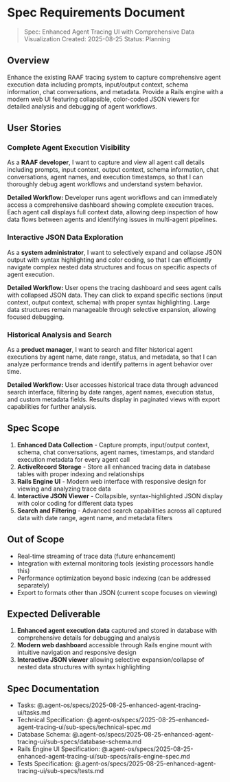 # Spec Requirements Document

> Spec: Enhanced Agent Tracing UI with Comprehensive Data Visualization
> Created: 2025-08-25
> Status: Planning

## Overview

Enhance the existing RAAF tracing system to capture comprehensive agent execution data including prompts, input/output context, schema information, chat conversations, and metadata. Provide a Rails engine with a modern web UI featuring collapsible, color-coded JSON viewers for detailed analysis and debugging of agent workflows.

## User Stories

### Complete Agent Execution Visibility

As a **RAAF developer**, I want to capture and view all agent call details including prompts, input context, output context, schema information, chat conversations, agent names, and execution timestamps, so that I can thoroughly debug agent workflows and understand system behavior.

**Detailed Workflow:** Developer runs agent workflows and can immediately access a comprehensive dashboard showing complete execution traces. Each agent call displays full context data, allowing deep inspection of how data flows between agents and identifying issues in multi-agent pipelines.

### Interactive JSON Data Exploration  

As a **system administrator**, I want to selectively expand and collapse JSON output with syntax highlighting and color coding, so that I can efficiently navigate complex nested data structures and focus on specific aspects of agent execution.

**Detailed Workflow:** User opens the tracing dashboard and sees agent calls with collapsed JSON data. They can click to expand specific sections (input context, output context, schema) with proper syntax highlighting. Large data structures remain manageable through selective expansion, allowing focused debugging.

### Historical Analysis and Search

As a **product manager**, I want to search and filter historical agent executions by agent name, date range, status, and metadata, so that I can analyze performance trends and identify patterns in agent behavior over time.

**Detailed Workflow:** User accesses historical trace data through advanced search interface, filtering by date ranges, agent names, execution status, and custom metadata fields. Results display in paginated views with export capabilities for further analysis.

## Spec Scope

1. **Enhanced Data Collection** - Capture prompts, input/output context, schema, chat conversations, agent names, timestamps, and standard execution metadata for every agent call
2. **ActiveRecord Storage** - Store all enhanced tracing data in database tables with proper indexing and relationships  
3. **Rails Engine UI** - Modern web interface with responsive design for viewing and analyzing trace data
4. **Interactive JSON Viewer** - Collapsible, syntax-highlighted JSON display with color coding for different data types
5. **Search and Filtering** - Advanced search capabilities across all captured data with date range, agent name, and metadata filters

## Out of Scope

- Real-time streaming of trace data (future enhancement)
- Integration with external monitoring tools (existing processors handle this)
- Performance optimization beyond basic indexing (can be addressed separately)
- Export to formats other than JSON (current scope focuses on viewing)

## Expected Deliverable

1. **Enhanced agent execution data** captured and stored in database with comprehensive details for debugging and analysis
2. **Modern web dashboard** accessible through Rails engine mount with intuitive navigation and responsive design  
3. **Interactive JSON viewer** allowing selective expansion/collapse of nested data structures with syntax highlighting

## Spec Documentation

- Tasks: @.agent-os/specs/2025-08-25-enhanced-agent-tracing-ui/tasks.md
- Technical Specification: @.agent-os/specs/2025-08-25-enhanced-agent-tracing-ui/sub-specs/technical-spec.md
- Database Schema: @.agent-os/specs/2025-08-25-enhanced-agent-tracing-ui/sub-specs/database-schema.md
- Rails Engine UI Specification: @.agent-os/specs/2025-08-25-enhanced-agent-tracing-ui/sub-specs/rails-engine-spec.md
- Tests Specification: @.agent-os/specs/2025-08-25-enhanced-agent-tracing-ui/sub-specs/tests.md